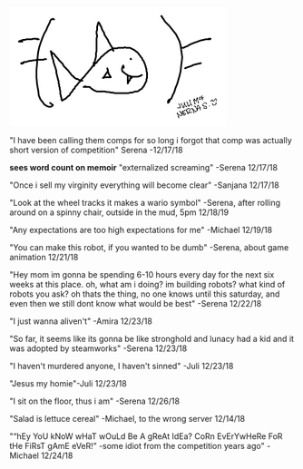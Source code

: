 ![image](ironfish.png)

"I have been calling them comps for so long i forgot that comp was actually short version of competition" Serena -12/17/18

**sees word count on memoir** "externalized screaming" -Serena 12/17/18

"Once i sell my virginity everything will become clear" -Sanjana 12/17/18

"Look at the wheel tracks it makes a wario symbol" -Serena, after rolling around on a spinny chair, outside in the mud, 5pm 12/18/19

"Any expectations are too high expectations for me" -Michael 12/19/18

"You can  make this robot, if you wanted  to be dumb" -Serena, about game animation 12/21/18

"Hey mom im gonna be spending 6-10 hours every day for the next six weeks at this place. oh, what am i doing? im building robots? what kind of robots you ask? oh thats the thing, no one knows until this saturday, and even then we still dont know what would be best" -Serena 12/22/18

"I just wanna aliven't" -Amira 12/23/18

"So far, it seems like its gonna be like stronghold and lunacy had a kid and it was adopted by steamworks" -Serena 12/23/18

"I haven't murdered anyone, I haven't sinned" -Juli 12/23/18

"Jesus my homie"-Juli 12/23/18

"I sit on the floor, thus i am" -Serena 12/26/18

"Salad is lettuce cereal" -Michael, to the wrong server 12/14/18

"“hEy YoU kNoW wHaT wOuLd Be A gReAt IdEa? CoRn EvErYwHeRe FoR tHe FiRsT gAmE eVeR!” -some idiot from the competition years ago" -Michael 12/24/18
